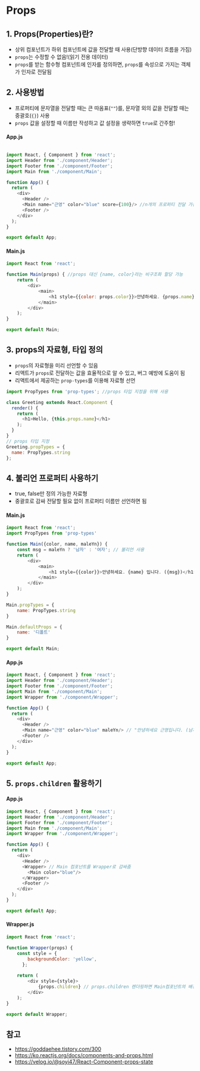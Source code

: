 # Props
## 1. Props(Properties)란?
- 상위 컴포넌트가 하위 컴포넌트에 값을 전달할 때 사용(단방향 데이터 흐름을 가짐)
- ```props```는 수정할 수 없음!(읽기 전용 데이터)
- ```props```를 받는 함수형 컴포넌트에 인자를 정의하면, ```props```를 속성으로 가지는 객체가 인자로 전달됨

## 2. 사용방법
- 프로퍼티에 문자열을 전달할 때는 큰 따옴표(```""```)를, 문자열 외의 값을 전달할 때는 중괄호(```{}```) 사용
- ```props``` 값을 설정할 때 이름만 작성하고 값 설정을 생략하면 ```true```로 간주함!

#### App.js
```javascript

import React, { Component } from 'react';
import Header from './component/Header';
import Footer from './component/Footer';
import Main from './component/Main';

function App() {
  return (
    <div>
      <Header />
      <Main name="근영" color="blue" score={100}/> //n개의 프로퍼티 전달 가능, 숫자열은 중괄호 사용
      <Footer />
    </div>
  );
}

export default App;
```
#### Main.js
```javascript
import React from 'react';

function Main(props) { //props 대신 {name, color}라는 비구조화 할당 가능
    return (
        <div>
            <main>
                <h1 style={{color: props.color}}>안녕하세요. {props.name} 입니다.</h1>
            </main>
        </div>
    );
}

export default Main;
```

## 3. props의 자료형, 타입 정의
- ```props```의 자료형을 미리 선언할 수 있음
- 리액트가 ```props```로 전달하는 값을 효율적으로 알 수 있고, 버그 예방에 도움이 됨
- 리액트에서 제공하는 ```prop-types```를 이용해 자료형 선언
```javascript
import PropTypes from 'prop-types'; //props 타입 지정을 위해 사용

class Greeting extends React.Component {
  render() {
    return (
      <h1>Hello, {this.props.name}</h1>
    );
  }
}
// props 타입 지정
Greeting.propTypes = {
  name: PropTypes.string
};
```
## 4. 불리언 프로퍼티 사용하기
- true, false만 정의 가능한 자료형
- 중괄호로 감싸 전달할 필요 없이 프로퍼티 이름만 선언하면 됨
#### Main.js
```javascript
import React from 'react';
import PropTypes from 'prop-types'

function Main({color, name, maleYn}) {
    const msg = maleYn ? '남자' : '여자'; // 불리언 사용
    return (
        <div>
            <main>
                <h1 style={{color}}>안녕하세요. {name} 입니다. ({msg})</h1>
            </main>
        </div>
    );
}

Main.propTypes = {
    name: PropTypes.string
}

Main.defaultProps = {
    name: '디폴트'
}

export default Main;
```
#### App.js
```javascript
import React, { Component } from 'react';
import Header from './component/Header';
import Footer from './component/Footer';
import Main from './component/Main';
import Wrapper from './component/Wrapper';

function App() {
  return (
    <div>
      <Header />
      <Main name="근영" color="blue" maleYn/> // "안녕하세요 근영입니다. (남자)" 가 출력됨(maleYn이 없으면 여자 출력)
      <Footer />
    </div>
  );
}

export default App;
```

## 5. ```props.children``` 활용하기
#### App.js
```javascript
import React, { Component } from 'react';
import Header from './component/Header';
import Footer from './component/Footer';
import Main from './component/Main';
import Wrapper from './component/Wrapper';

function App() {
  return (
    <div>
      <Header />
      <Wrapper> // Main 컴포넌트를 Wrapper로 감싸줌
        <Main color="blue"/>
      </Wrapper>
      <Footer />
    </div>
  );
}

export default App;
```

#### Wrapper.js
```javascript
import React from 'react';

function Wrapper(props) {
    const style = {
        backgroundColor: 'yellow',
      };
    
    return (
        <div style={style}>
            {props.children} // props.children 렌더링하면 Main컴포넌트의 배경색이 노란색이 됨!
        </div>
    );
}

export default Wrapper;
```

## 참고
- https://goddaehee.tistory.com/300
- https://ko.reactjs.org/docs/components-and-props.html
- https://velog.io/@soyi47/React-Component-props-state
